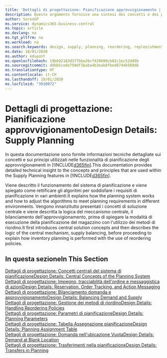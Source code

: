 ```yaml
---
title: 'Dettagli di progettazione: Pianificazione approvvigionamento | Microsoft Docs'
description: Questo argomento fornisce una sintesi dei concetti e dei principi utilizzati nelle funzionalità di pianificazione degli approvvigionamenti in Business Central.
author: SorenGP
ms.service: dynamics365-business-central
ms.topic: article
ms.devlang: na
ms.tgt_pltfrm: na
ms.workload: na
ms.search.keywords: design, supply, planning, reordering, replenishment
ms.date: 10/01/2020
ms.author: edupont
ms.openlocfilehash: 19b692183d377bbe2bcf420608cb02c1ec52dd9b
ms.sourcegitcommit: ddbb5cede750df1baba4b3eab8fbed6744b5b9d6
ms.translationtype: HT
ms.contentlocale: it-CH
ms.lasthandoff: 10/01/2020
ms.locfileid: "3910972"
---
```

# <a name="design-details-supply-planning"></a><span data-ttu-id="7de8d-103">Dettagli di progettazione: Pianificazione approvvigionamento</span><span class="sxs-lookup"><span data-stu-id="7de8d-103">Design Details: Supply Planning</span></span>
<span data-ttu-id="7de8d-104">In questa documentazione sono fornite informazioni tecniche dettagliate sui concetti e sui principi utilizzati nelle funzionalità di pianificazione degli approvvigionamenti in [!INCLUDE[d365fin](includes/d365fin_md.md)].</span><span class="sxs-lookup"><span data-stu-id="7de8d-104">This documentation provides detailed technical insight to the concepts and principles that are used within the Supply Planning features in [!INCLUDE[d365fin](includes/d365fin_md.md)].</span></span>  

<span data-ttu-id="7de8d-105">Viene descritto il funzionamento del sistema di pianificazione e viene spiegato come rettificare gli algoritmi per soddisfare i requisiti di pianificazione in vari ambienti.</span><span class="sxs-lookup"><span data-stu-id="7de8d-105">It explains how the planning system works and how to adjust the algorithms to meet planning requirements in different environments.</span></span> <span data-ttu-id="7de8d-106">Vengono innanzitutto presentati i concetti di soluzione centrale e viene descritta la logica del meccanismo centrale, il bilanciamento dell'approvvigionamento, prima di spiegare la modalità di esecuzione della pianificazione del magazzino con l'utilizzo dei metodi di riordino.</span><span class="sxs-lookup"><span data-stu-id="7de8d-106">It first introduces central solution concepts and then describes the logic of the central mechanism, supply balancing, before proceeding to explain how inventory planning is performed with the use of reordering policies.</span></span>  

## <a name="in-this-section"></a><span data-ttu-id="7de8d-107">In questa sezione</span><span class="sxs-lookup"><span data-stu-id="7de8d-107">In This Section</span></span>  
[<span data-ttu-id="7de8d-108">Dettagli di progettazione: Concetti centrali del sistema di pianificazione</span><span class="sxs-lookup"><span data-stu-id="7de8d-108">Design Details: Central Concepts of the Planning System</span></span>](design-details-central-concepts-of-the-planning-system.md)  
[<span data-ttu-id="7de8d-109">Dettagli di progettazione: Impegno, tracciabilità dell'ordine e messaggistica di azioni</span><span class="sxs-lookup"><span data-stu-id="7de8d-109">Design Details: Reservation, Order Tracking, and Action Messaging</span></span>](design-details-reservation-order-tracking-and-action-messaging.md)  
[<span data-ttu-id="7de8d-110">Dettagli di progettazione: Bilanciamento domanda e approvvigionamento</span><span class="sxs-lookup"><span data-stu-id="7de8d-110">Design Details: Balancing Demand and Supply</span></span>](design-details-balancing-demand-and-supply.md)  
[<span data-ttu-id="7de8d-111">Dettagli di progettazione: Gestione dei metodi di riordino</span><span class="sxs-lookup"><span data-stu-id="7de8d-111">Design Details: Handling Reordering Policies</span></span>](design-details-handling-reordering-policies.md)  
[<span data-ttu-id="7de8d-112">Dettagli di progettazione: Parametri di pianificazione</span><span class="sxs-lookup"><span data-stu-id="7de8d-112">Design Details: Planning Parameters</span></span>](design-details-planning-parameters.md)  
[<span data-ttu-id="7de8d-113">Dettagli di progettazione: Tabella Assegnazione pianificazione</span><span class="sxs-lookup"><span data-stu-id="7de8d-113">Design Details: Planning Assignment Table</span></span>](design-details-planning-assignment-table.md)  
[<span data-ttu-id="7de8d-114">Dettagli di progettazione: Domanda nell'ubicazione Vuota</span><span class="sxs-lookup"><span data-stu-id="7de8d-114">Design Details: Demand at Blank Location</span></span>](design-details-demand-at-blank-location.md)  
[<span data-ttu-id="7de8d-115">Dettagli di progettazione: Trasferimenti nella pianificazione</span><span class="sxs-lookup"><span data-stu-id="7de8d-115">Design Details: Transfers in Planning</span></span>](design-details-transfers-in-planning.md)
